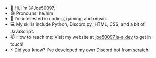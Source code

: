 - 👋 Hi, I’m @Joe50097,
- 😄 Pronouns: he/him
- 👀 I’m interested in coding, gaming, and music.
- 💻 My skills include Python, Discord.py, HTML, CSS, and a bit of JavaScript.
- 📫 How to reach me: Visit my website at [joe50097.is-a.dev](https://joe50097.is-a.dev/) to get in touch!
- ⚡ Did you know? I've developed my own Discord bot from scratch!